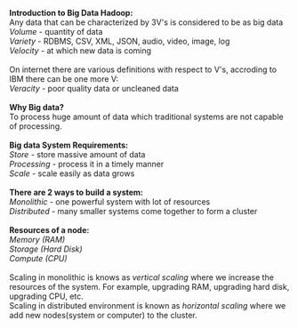 <b>Introduction to Big Data Hadoop:</b><br>
Any data that can be characterized by 3V's is considered to be as big data<br>
<i>Volume</i> - quantity of data<br>
<i>Variety</i> - RDBMS, CSV, XML, JSON, audio, video, image, log<br>
<i>Velocity</i> - at which new data is coming<br>
<br>
On internet there are various definitions with respect to V's, accroding to IBM there can be one more V:<br>
<i>Veracity</i> - poor quality data or uncleaned data<br>
<br>
<b>Why Big data?</b><br>
To process huge amount of data which traditional systems are not capable of processing.<br>
<br>
<b>Big data System Requirements:</b><br>
<i>Store</i> - store massive amount of data<br>
<i>Processing</i> - process it in a timely manner<br>
<i>Scale</i> - scale easily as data grows<br>
<br>
<b>There are 2 ways to build a system:</b><br>
<i>Monolithic</i> - one powerful system with lot of resources<br>
<i>Distributed</i> - many smaller systems come together to form a cluster<br>
<br>
<b>Resources of a node:</b><br>
<i>Memory (RAM)</i><br>
<i>Storage (Hard Disk)</i><br>
<i>Compute (CPU)</i><br>
<br>
Scaling in monolithic is knows as <i>vertical scaling</i> where we increase the resources of the system. For example, upgrading RAM, upgrading hard disk, upgrading CPU, etc.<br>
Scaling in distributed environment is known as <i>horizontal scaling</i> where we add new nodes(system or computer) to the cluster.<br>
